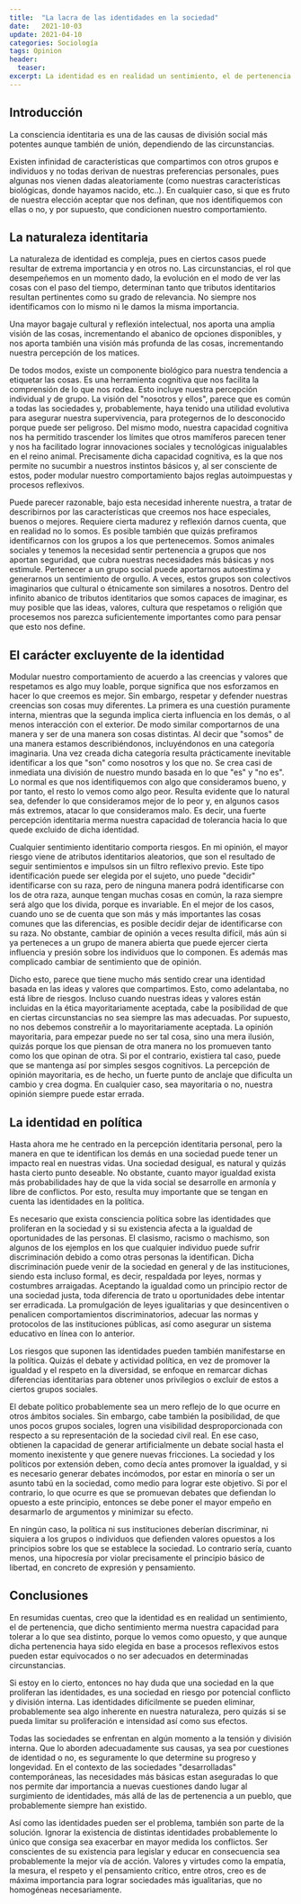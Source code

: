 ```yaml
---
title:  "La lacra de las identidades en la sociedad"
date:   2021-10-03
update: 2021-04-10
categories: Sociología
tags: Opinion
header:
  teaser: 
excerpt: La identidad es en realidad un sentimiento, el de pertenencia. Dicho sentimiento merma nuestra capacidad para tolerar a lo que sea distinto, porque lo vemos como opuesto, y aunque dicha pertenencia haya sido elegida en base a procesos reflexivos estos pueden estar equivocados o no ser adecuados en determinadas circunstancias.
---
```


## Introducción
La consciencia identitaria es una de las causas de división social más potentes aunque también de unión, dependiendo de las circunstancias.

Existen infinidad de características que compartimos con otros grupos e individuos y no todas derivan de nuestras preferencias personales, pues algunas nos vienen dadas aleatoriamente (como nuestras características biológicas, donde hayamos nacido, etc..). En cualquier caso, si que es fruto de nuestra elección aceptar que nos definan, que nos identifiquemos con ellas o no, y por supuesto, que condicionen nuestro comportamiento.

## La naturaleza identitaria
La naturaleza de identidad es compleja, pues en ciertos casos puede resultar de extrema importancia y en otros no. Las circunstancias, el rol que desempeñemos en un momento dado, la evolución en el modo de ver las cosas con el paso del tiempo, determinan tanto que tributos identitarios resultan pertinentes como su grado de relevancia. No siempre nos identificamos con lo mismo ni le damos la misma importancia. 

Una mayor bagaje cultural y reflexión intelectual, nos aporta una amplia visión de las cosas, incrementando el abanico de opciones disponibles, y nos aporta también una visión más profunda de las cosas, incrementando nuestra percepción de los matices.

De todos modos, existe un componente biológico para nuestra tendencia a etiquetar las cosas. Es una herramienta cognitiva que nos facilita la comprensión de lo que nos rodea. Esto incluye nuestra percepción individual y de grupo. La visión del "nosotros y ellos", parece que es común a todas las sociedades y, probablemente, haya tenido una utilidad evolutiva para asegurar nuestra supervivencia, para protegernos de lo desconocido porque puede ser peligroso. Del mismo modo, nuestra capacidad cognitiva nos ha permitido trascender los límites que otros mamíferos parecen tener y nos ha facilitado lograr innovaciones sociales y tecnológicas inigualables en el reino animal. Precisamente dicha capacidad cognitiva, es la que nos permite no sucumbir a nuestros instintos básicos y, al ser consciente de estos, poder modular nuestro comportamiento bajos reglas autoimpuestas y procesos reflexivos.

Puede parecer razonable, bajo esta necesidad inherente nuestra, a tratar de describirnos por las características que creemos nos hace especiales, buenos o mejores. Requiere cierta madurez y reflexión darnos cuenta, que en realidad no lo somos. Es posible también que quizás prefiramos identificarnos con los grupos a los que pertenecemos. Somos animales sociales y tenemos la necesidad sentir pertenencia a grupos que nos aportan seguridad, que cubra nuestras necesidades más básicas y nos estimule. Pertenecer a un grupo social puede aportarnos autoestima y generarnos un sentimiento de orgullo. A veces, estos grupos son colectivos imaginarios que cultural o étnicamente son similares a nosotros. Dentro del infinito abanico de tributos identitarios que somos capaces de imaginar, es muy posible que las ideas, valores, cultura que respetamos o religión que procesemos nos parezca suficientemente importantes como para pensar que esto nos define.

## El carácter excluyente de la identidad

Modular nuestro comportamiento de acuerdo a las creencias y valores que respetamos es algo muy loable, porque significa que nos esforzamos en hacer lo que creemos es mejor. Sin embargo, respetar y defender nuestras creencias son cosas muy diferentes. La primera es una cuestión puramente interna, mientras que la segunda implica cierta influencia en los demás, o al menos interacción con el exterior. De modo similar comportarnos de una manera y ser de una manera son cosas distintas. Al decir que "somos" de una manera estamos describiéndonos, incluyéndonos en una categoría imaginaria. Una vez creada dicha categoría resulta prácticamente inevitable identificar a los que "son" como nosotros y los que no. Se crea casi de inmediata una división de nuestro mundo basada en lo que "es" y "no es". Lo normal es que nos identifiquemos con algo que consideramos bueno, y por tanto, el resto lo vemos como algo peor. Resulta evidente que lo natural sea, defender lo que consideramos mejor de lo peor y, en algunos casos más extremos, atacar lo que consideramos malo. Es decir, una fuerte percepción identitaria merma nuestra capacidad de tolerancia hacia lo que quede excluido de dicha identidad.

Cualquier sentimiento identitario comporta riesgos. En mi opinión, el mayor riesgo viene de atributos identitarios aleatorios, que son el resultado de seguir sentimientos e impulsos sin un filtro reflexivo previo. Este tipo identificación puede ser elegida por el sujeto, uno puede "decidir" identificarse con su raza, pero de ninguna manera podrá identificarse con los de otra raza, aunque tengan muchas cosas en común, la raza siempre será algo que los divida, porque es invariable. En el mejor de los casos, cuando uno se de cuenta que son más y más importantes las cosas comunes que las diferencias, es posible decidir dejar de identificarse con su raza. No obstante, cambiar de opinión a veces resulta difícil, más aún si ya perteneces a un grupo de manera abierta que puede ejercer cierta influencia y presión sobre los individuos que lo componen. Es además mas complicado cambiar de sentimiento que de opinión. 

Dicho esto, parece que tiene mucho más sentido crear una identidad basada en las ideas y valores que compartimos. Esto, como adelantaba, no está libre de riesgos. Incluso cuando nuestras ideas y valores están incluidas en la ética mayoritariamente aceptada, cabe la posibilidad de que en ciertas circunstancias no sea siempre las mas adecuadas. Por supuesto, no nos debemos constreñir a lo mayoritariamente aceptada. La opinión mayoritaria, para empezar puede no ser tal cosa, sino una mera ilusión, quizás porque los que piensan de otra manera no los promueven tanto como los que opinan de otra. Si por el contrario, existiera tal caso, puede que se mantenga así por simples sesgos cognitivos. La percepción de opinión mayoritaria, es de hecho, un fuerte punto de anclaje que dificulta un cambio y crea dogma. En cualquier caso, sea mayoritaria o no, nuestra opinión siempre puede estar errada. 

## La identidad en política
Hasta ahora me he centrado en la percepción identitaria personal, pero la manera en que te identifican los demás en una sociedad puede tener un impacto real en nuestras vidas. Una sociedad desigual, es natural y quizás hasta cierto punto deseable. No obstante, cuanto mayor igualdad exista más probabilidades hay de que la vida social se desarrolle en armonía y libre de conflictos. Por esto, resulta muy importante que se tengan en cuenta las identidades en la política.

Es necesario que exista consciencia política sobre las identidades que proliferan en la sociedad y si su existencia afecta a la igualdad de oportunidades de las personas. El clasismo, racismo o machismo, son algunos de los ejemplos en los que cualquier individuo puede sufrir discriminación debido a como otras personas la identifican. Dicha discriminación puede venir de la sociedad en general y de las instituciones, siendo esta incluso formal, es decir, respaldada por leyes, normas y costumbres arraigadas. Aceptando la igualdad como un principio rector de una sociedad justa, toda diferencia de trato u oportunidades debe intentar ser erradicada. La promulgación de leyes igualitarias y que desincentiven o penalicen comportamientos discriminatorios, adecuar las normas y protocolos de las instituciones públicas, así como asegurar un sistema educativo en línea con lo anterior.

Los riesgos que suponen las identidades pueden también manifestarse en la política. Quizás el debate y actividad política, en vez de promover la igualdad y el respeto en la diversidad, se enfoque en remarcar dichas diferencias identitarias para obtener unos privilegios o excluir de estos a ciertos grupos sociales. 

El debate político probablemente sea un mero reflejo de lo que ocurre en otros ámbitos sociales. Sin embargo, cabe también la posibilidad, de que unos pocos grupos sociales, logren una visibilidad desproporcionada con respecto a su representación de la sociedad civil real. En ese caso, obtienen la capacidad de generar artificialmente un debate social hasta el momento inexistente y que genere nuevas fricciones. La sociedad y los políticos por extensión deben, como decía antes promover la igualdad, y si es necesario generar debates incómodos, por estar en minoría o ser un asunto tabú en la sociedad, como medio para lograr este objetivo. Si por el contrario, lo que ocurre es que se promuevan debates que defiendan lo opuesto a este principio,  entonces se debe poner el mayor empeño en desarmarlo  de argumentos y minimizar su efecto. 

En ningún caso, la política ni sus instituciones deberían discriminar, ni siquiera a los grupos o individuos que defienden valores opuestos a los principios sobre los que se establece la sociedad. Lo contrario sería, cuanto menos, una hipocresía por violar precisamente el principio básico de libertad, en concreto de expresión y pensamiento.

## Conclusiones

En resumidas cuentas, creo que la identidad es en realidad un sentimiento, el de pertenencia, que dicho sentimiento merma nuestra capacidad para tolerar a lo que sea distinto, porque lo vemos como opuesto, y que aunque dicha pertenencia haya sido elegida en base a procesos reflexivos estos pueden estar equivocados o no ser adecuados en determinadas circunstancias.

Si estoy en lo cierto, entonces no hay duda que una sociedad en la que proliferan las identidades, es una sociedad en riesgo por potencial conflicto y división interna. Las identidades difícilmente se pueden eliminar, probablemente sea algo inherente en nuestra naturaleza, pero quizás si se pueda limitar su proliferación e intensidad así como sus efectos.

Todas las sociedades se enfrentan en algún momento a la tensión y división interna. Que lo aborden adecuadamente sus causas, ya sea por cuestiones de identidad o no, es seguramente lo que determine su progreso y longevidad. En el contexto de las sociedades "desarrolladas" contemporáneas, las necesidades más básicas estan aseguradas lo que nos permite dar importancia a nuevas cuestiones dando lugar al surgimiento de identidades, más allá de las de pertenencia a un pueblo, que probablemente siempre han existido.

Así como las identidades pueden ser el problema, también son parte de la solución. Ignorar la existencia de distintas identidades probablemente lo único que consiga sea exacerbar en mayor medida los conflictos. Ser conscientes de su existencia para legislar y educar en consecuencia sea probablemente la mejor vía de acción. Valores y virtudes como la empatía, la mesura, el respeto y el pensamiento crítico, entre otros, creo es de máxima importancia para lograr sociedades más igualitarias, que no homogéneas necesariamente.